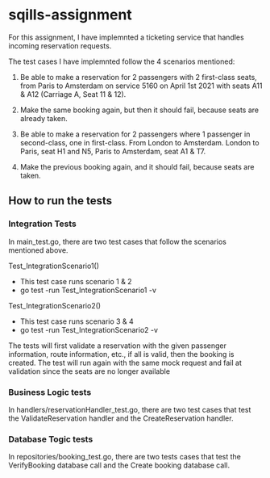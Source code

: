 # sqills-assignment

For this assignment, I have implemnted a ticketing service that handles incoming reservation requests.

The test cases I have implemnted follow the 4 scenarios mentioned: 

1. Be able to make a reservation for 2 passengers with 2 first-class seats, from Paris to
Amsterdam on service 5160 on April 1st 2021 with seats A11 & A12 (Carriage A, Seat
11 & 12).
   
2. Make the same booking again, but then it should fail, because seats are already taken.
   
3. Be able to make a reservation for 2 passengers where 1 passenger in second-class, one
in first-class. From London to Amsterdam. London to Paris, seat H1 and N5, Paris to
Amsterdam, seat A1 & T7.

4. Make the previous booking again, and it should fail, because seats are taken.

## How to run the tests
### Integration Tests
In main_test.go, there are two test cases that follow the scenarios mentioned above.

Test_IntegrationScenario1()
- This test case runs scenario 1 & 2
- go test -run Test_IntegrationScenario1 -v

Test_IntegrationScenario2()
- This test case runs scenario 3 & 4
- go test -run Test_IntegrationScenario2 -v
 
The tests will first validate a reservation with the given passenger information, route information, etc., if all is valid, then the booking is created.
The test will run again with the same mock request and fail at validation since the seats are no longer available

### Business Logic tests
In handlers/reservationHandler_test.go, there are two test cases that test the ValidateReservation handler and the CreateReservation handler.

### Database Togic tests
In repositories/booking_test.go, there are two tests cases that test the VerifyBooking database call and the Create booking database call.

